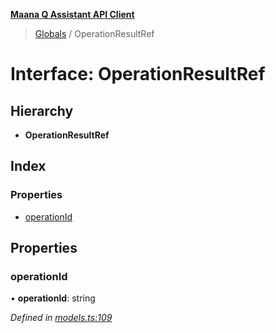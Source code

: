 **[Maana Q Assistant API Client](../README.md)**

> [Globals](../README.md) / OperationResultRef

# Interface: OperationResultRef

## Hierarchy

* **OperationResultRef**

## Index

### Properties

* [operationId](operationresultref.md#operationid)

## Properties

### operationId

•  **operationId**: string

*Defined in [models.ts:109](https://github.com/maana-io/q-assistant-client/blob/develop/src/models.ts#L109)*
